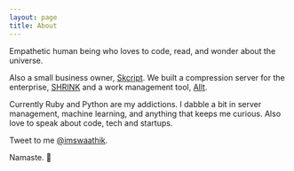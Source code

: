```yaml
---
layout: page
title: About
---
```


Empathetic human being who loves to code, read, and wonder about the universe.

Also a small business owner, [Skcript](https://www.skcript.com). We built a
compression server for the enterprise, [SHRINK](https://www.skcript.com/shrink)
and a work management tool, [Allt](https://allt.in).

Currently Ruby and Python are my addictions. I dabble a bit in server management,
machine learning, and anything that keeps me curious. Also love to speak about
code, tech and startups.

Tweet to me [@imswaathik](https://twitter.com/imswaathik).

Namaste. 🙏

